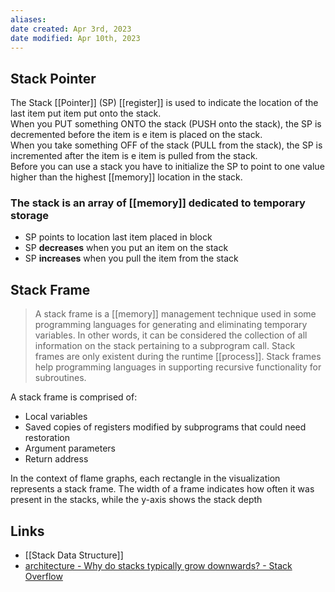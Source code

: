 ```yaml
---
aliases: 
date created: Apr 3rd, 2023
date modified: Apr 10th, 2023
---
```


## Stack Pointer
The Stack [[Pointer]] (SP) [[register]] is used to indicate the location of the last item put item put onto the stack.  
When you PUT something ONTO the stack (PUSH onto the stack), the SP is decremented before the item is e item is placed on the stack.  
When you take something OFF of the stack (PULL from the stack), the SP is incremented after the item is e item is pulled from the stack.  
Before you can use a stack you have to initialize the SP to point to one value higher than the highest [[memory]] location in the stack.

### The stack is an array of [[memory]] dedicated to temporary storage
- SP points to location last item placed in block 
- SP **decreases** when you put an item on the stack 
- SP **increases** when you pull the item from the stack

## Stack Frame
> A stack frame is a [[memory]] management technique used in some programming languages for generating and eliminating temporary variables. In other words, it can be considered the collection of all information on the stack pertaining to a subprogram call. Stack frames are only existent during the runtime [[process]]. Stack frames help programming languages in supporting recursive functionality for subroutines.

A stack frame is comprised of:
- Local variables
- Saved copies of registers modified by subprograms that could need restoration
- Argument parameters
- Return address

In the context of flame graphs, each rectangle in the visualization represents a stack frame. The width of a frame indicates how often it was present in the stacks, while the y-axis shows the stack depth

## Links
- [[Stack Data Structure]]
- [architecture - Why do stacks typically grow downwards? - Stack Overflow](https://stackoverflow.com/questions/2035568/why-do-stacks-typically-grow-downwards)